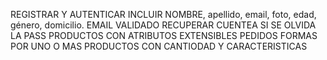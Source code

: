 REGISTRAR Y AUTENTICAR 
INCLUIR NOMBRE, apellido, email, foto, edad, género, domicilio.
EMAIL VALIDADO 
RECUPERAR CUENTEA SI SE OLVIDA LA PASS 
PRODUCTOS CON ATRIBUTOS EXTENSIBLES 
PEDIDOS FORMAS POR UNO O MAS PRODUCTOS  CON CANTIODAD Y CARACTERISTICAS 